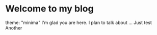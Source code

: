 # Welcome to my blog
theme: "minima"
I'm glad you are here. I plan to talk about ...
Just test
Another
